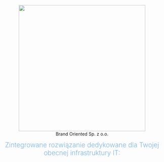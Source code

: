 <p align="center"><a href="https://brandoriented.pl" target="_blank"><img src="https://brandoriented.pl/logotypes/brand-oriented-logotype.svg" width="400"></a><br />
Brand Oriented Sp. z o.o.
</p>

<p align="center">
  <span style="font-size: 1.3rem;font-weight: 300;color: #7ab5df;margin: 0;padding: 32px 0 20px;">Zintegrowane rozwiązanie dedykowane dla Twojej obecnej infrastruktury IT:</span><br />
  <img src="https://brandoriented.pl/main-banner/main-banner-logotype-sap.png" alt="" class="jsx-2084914950">
  <img src="https://brandoriented.pl/main-banner/main-banner-logotype-microsoft.png" alt="" class="jsx-2084914950">
  <img src="https://brandoriented.pl/main-banner/main-banner-logotype-oracle.png" alt="" class="jsx-2084914950">
  <img src="https://brandoriented.pl/main-banner/main-banner-logotype-assets.png" alt="" class="jsx-2084914950">
</p>
